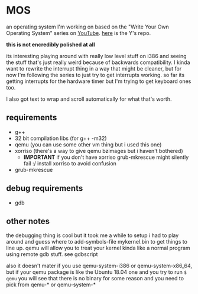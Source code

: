 # MOS
an operating system I'm working on based on the "Write Your Own Operating System"
series on [YouTube](https://www.youtube.com/watch?v=1rnA6wpF0o4&list=PLHh55M_Kq4OApWScZyPl5HhgsTJS9MZ6M).
[here](https://github.com/AlgorithMan-de/wyoos) is the Y's repo.

__this is not encredibly polished at all__

its interesting playing around with really low level stuff on i386 and seeing the stuff
that's just really weird because of backwards compatibility. I kinda want to rewrite the
interrupt thing in a way that might be cleaner, but for now I'm following the series to
just try to get interrupts working. so far its getting interrupts for the hardware timer
but I'm trying to get keyboard ones too.

I also got text to wrap and scroll automatically for what that's worth.

## requirements
- g++
- 32 bit compilation libs (for g++ -m32)
- qemu (you can use some other vm thing but i used this one)
- xorriso (there's a way to give qemu bzimages but i haven't bothered)
  + __IMPORTANT__ if you don't have xorriso grub-mkrescue might silently fail :/
    install xorriso to avoid confusion
- grub-mkrescue

## debug requirements
- gdb

## other notes
the debugging thing is cool but it took me a while to setup
i had to play around and guess where to add-symbols-file mykernel.bin to get
things to line up. qemu will allow you to treat your kernel kinda like a normal program
using remote gdb stuff. see gdbscript

also it doesn't mater if you use qemu-system-i386 or qemu-system-x86_64, but if your
qemu package is like the Ubuntu 18.04 one and you try to run `$ qemu` you will see
that there is no binary for some reason and you need to pick from qemu-* or qemu-system-*